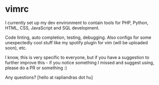 # vimrc

I currently set up my dev environment to contain tools for PHP,
Python, HTML, CSS, JavaScript and SQL development.

Code linting, auto completion, testing, debugging.
Also configs for some unexpectedly cool stuff like my spotify plugin for vim (will be uploaded soon), etc.

I know, this is very specific to everyone,
but if you have a suggestion to further improve this - if you notice something I missed and suggest using,
please do a PR or something :)

Any questions?
[hello at rapliandras dot hu]
